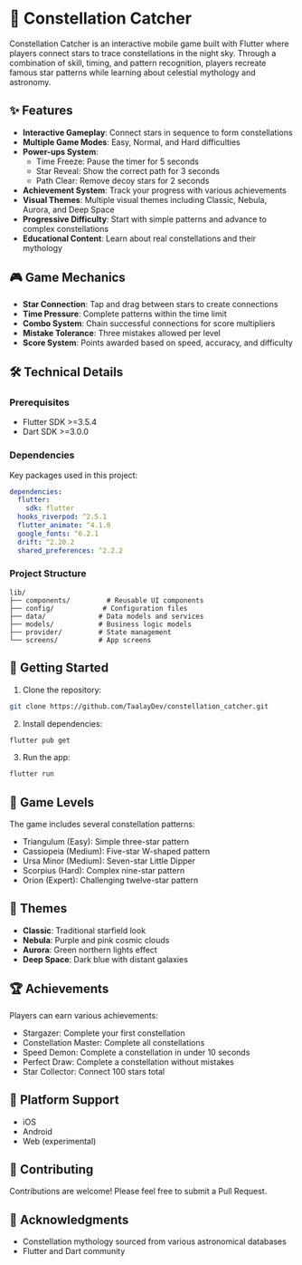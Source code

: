 # 🌟 Constellation Catcher

Constellation Catcher is an interactive mobile game built with Flutter where players connect stars to trace constellations in the night sky. Through a combination of skill, timing, and pattern recognition, players recreate famous star patterns while learning about celestial mythology and astronomy.

## ✨ Features

- **Interactive Gameplay**: Connect stars in sequence to form constellations
- **Multiple Game Modes**: Easy, Normal, and Hard difficulties
- **Power-ups System**:
  - Time Freeze: Pause the timer for 5 seconds
  - Star Reveal: Show the correct path for 3 seconds
  - Path Clear: Remove decoy stars for 2 seconds
- **Achievement System**: Track your progress with various achievements
- **Visual Themes**: Multiple visual themes including Classic, Nebula, Aurora, and Deep Space
- **Progressive Difficulty**: Start with simple patterns and advance to complex constellations
- **Educational Content**: Learn about real constellations and their mythology

## 🎮 Game Mechanics

- **Star Connection**: Tap and drag between stars to create connections
- **Time Pressure**: Complete patterns within the time limit
- **Combo System**: Chain successful connections for score multipliers
- **Mistake Tolerance**: Three mistakes allowed per level
- **Score System**: Points awarded based on speed, accuracy, and difficulty

## 🛠️ Technical Details

### Prerequisites

- Flutter SDK >=3.5.4
- Dart SDK >=3.0.0

### Dependencies

Key packages used in this project:
```yaml
dependencies:
  flutter:
    sdk: flutter
  hooks_riverpod: ^2.5.1
  flutter_animate: ^4.1.0
  google_fonts: ^6.2.1
  drift: ^2.20.2
  shared_preferences: ^2.2.2
```

### Project Structure

```
lib/
├── components/         # Reusable UI components
├── config/            # Configuration files
├── data/             # Data models and services
├── models/           # Business logic models
├── provider/         # State management
└── screens/          # App screens
```

## 🚀 Getting Started

1. Clone the repository:
```bash
git clone https://github.com/TaalayDev/constellation_catcher.git
```

2. Install dependencies:
```bash
flutter pub get
```

3. Run the app:
```bash
flutter run
```

## 🎯 Game Levels

The game includes several constellation patterns:
- Triangulum (Easy): Simple three-star pattern
- Cassiopeia (Medium): Five-star W-shaped pattern
- Ursa Minor (Medium): Seven-star Little Dipper
- Scorpius (Hard): Complex nine-star pattern
- Orion (Expert): Challenging twelve-star pattern

## 🎨 Themes

- **Classic**: Traditional starfield look
- **Nebula**: Purple and pink cosmic clouds
- **Aurora**: Green northern lights effect
- **Deep Space**: Dark blue with distant galaxies

## 🏆 Achievements

Players can earn various achievements:
- Stargazer: Complete your first constellation
- Constellation Master: Complete all constellations
- Speed Demon: Complete a constellation in under 10 seconds
- Perfect Draw: Complete a constellation without mistakes
- Star Collector: Connect 100 stars total

## 📱 Platform Support

- iOS
- Android
- Web (experimental)

## 🤝 Contributing

Contributions are welcome! Please feel free to submit a Pull Request.

## 🙏 Acknowledgments

- Constellation mythology sourced from various astronomical databases
- Flutter and Dart community